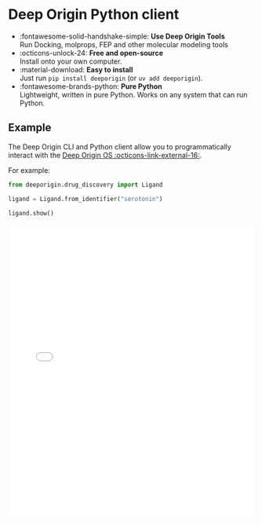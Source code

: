 
# Deep Origin Python client

<div class="grid cards" markdown>

- :fontawesome-solid-handshake-simple: **Use Deep Origin Tools**  <br>Run Docking, molprops, FEP and other molecular modeling tools
- :octicons-unlock-24: **Free and open-source**
<br>Install onto your own computer. 
- :material-download: **Easy to install**
<br>Just run `pip install deeporigin` (or `uv add deeporigin`).
- :fontawesome-brands-python: **Pure Python**
<br>Lightweight, written in pure Python. Works on any system that can run Python.

</div>

## Example

The Deep Origin CLI and Python client allow you to programmatically
interact with the [Deep Origin OS :octicons-link-external-16:](https://os.deeporigin.io/).

For example:


```python
from deeporigin.drug_discovery import Ligand

ligand = Ligand.from_identifier("serotonin")

ligand.show()
```

<iframe 
    src="./dd/how-to/serotonin.html" 
    width="100%" 
    height="600" 
    style="border:none;"
    title="Visualization of single ligand (serotonin)"
></iframe>